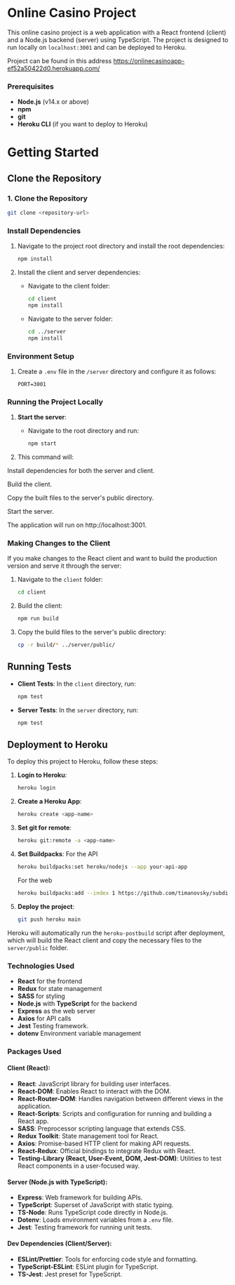 
# Online Casino Project

This online casino project is a web application with a React frontend (client) and a Node.js backend (server) using TypeScript. The project is designed to run locally on `localhost:3001` and can be deployed to Heroku.

Project can be found in this address
https://onlinecasinoapp-ef52a50422d0.herokuapp.com/

### Prerequisites

- **Node.js** (v14.x or above)
- **npm** 
- **git**
- **Heroku CLI** (if you want to deploy to Heroku)

# Getting Started

## Clone the Repository

### 1. Clone the Repository
```bash
git clone <repository-url>
```

### Install Dependencies

1. Navigate to the project root directory and install the root dependencies:
   ```bash
   npm install
   ```

2. Install the client and server dependencies:

   - Navigate to the client folder:
     ```bash
     cd client
     npm install
     ```

   - Navigate to the server folder:
     ```bash
     cd ../server
     npm install
     ```

### Environment Setup

1. Create a `.env` file in the `/server` directory and configure it as follows:
   ```env
   PORT=3001
   ```

### Running the Project Locally

1. **Start the server**:
   - Navigate to the root directory and run:
     ```bash
     npm start
     ```

2. This command will:

Install dependencies for both the server and client.

Build the client.

Copy the built files to the server's public directory.

Start the server.

The application will run on http://localhost:3001.

### Making Changes to the Client

If you make changes to the React client and want to build the production version and serve it through the server:

1. Navigate to the `client` folder:
   ```bash
   cd client
   ```

2. Build the client:
   ```bash
   npm run build
   ```

3. Copy the build files to the server's public directory:
   ```bash
   cp -r build/* ../server/public/
   ```

## Running Tests

- **Client Tests**:
  In the `client` directory, run:
  ```bash
  npm test
  ```

- **Server Tests**:
  In the `server` directory, run:
  ```bash
  npm test
  ```

## Deployment to Heroku

To deploy this project to Heroku, follow these steps:

1. **Login to Heroku**:
   ```bash
   heroku login
   ```

2. **Create a Heroku App**:
   ```bash
   heroku create <app-name>
   ```

3. **Set git for remote**:
   ```bash
   heroku git:remote -a <app-name> 
   ```

4. **Set Buildpacks**:
   For the API
   ```bash
   heroku buildpacks:set heroku/nodejs --app your-api-app
   ```

   For the web
   ```bash
   heroku buildpacks:add --index 1 https://github.com/timanovsky/subdir-heroku-buildpack.git -a <app-name>
   ```


5. **Deploy the project**:
   ```bash
   git push heroku main
   ```

Heroku will automatically run the `heroku-postbuild` script after deployment, which will build the React client and copy the necessary files to the `server/public` folder.

### Technologies Used

- **React** for the frontend
- **Redux** for state management
- **SASS** for styling
- **Node.js** with **TypeScript** for the backend
- **Express** as the web server
- **Axios** for API calls 
- **Jest** Testing framework.
- **dotenv** Environment variable management

### Packages Used

#### Client (React):
- **React**: JavaScript library for building user interfaces.
- **React-DOM**: Enables React to interact with the DOM.
- **React-Router-DOM**: Handles navigation between different views in the application.
- **React-Scripts**: Scripts and configuration for running and building a React app.
- **SASS**: Preprocessor scripting language that extends CSS.
- **Redux Toolkit**: State management tool for React.
- **Axios**: Promise-based HTTP client for making API requests.
- **React-Redux**: Official bindings to integrate Redux with React.
- **Testing-Library (React, User-Event, DOM, Jest-DOM)**: Utilities to test React components in a user-focused way.

#### Server (Node.js with TypeScript):
- **Express**: Web framework for building APIs.
- **TypeScript**: Superset of JavaScript with static typing.
- **TS-Node**: Runs TypeScript code directly in Node.js.
- **Dotenv**: Loads environment variables from a `.env` file.
- **Jest**: Testing framework for running unit tests.

#### Dev Dependencies (Client/Server):
- **ESLint/Prettier**: Tools for enforcing code style and formatting.
- **TypeScript-ESLint**: ESLint plugin for TypeScript.
- **TS-Jest**: Jest preset for TypeScript.



